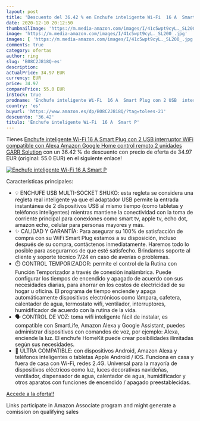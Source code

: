 ```yaml
---
layout: post
title: 'Descuento del 36.42 % en Enchufe inteligente Wi-Fi  16 A  Smart P'
date: 2020-12-10 20:12:50
thumbnailImage: 'https://m.media-amazon.com/images/I/41c5wpt9cyL._SL200_.jpg'
image: 'https://m.media-amazon.com/images/I/41c5wpt9cyL._SL200_.jpg'
images: [ 'https://m.media-amazon.com/images/I/41c5wpt9cyL._SL200_.jpg' ]
comments: true
category: ofertas
author: ring
slug: 'B08C2J818Q-es'
description:
actualPrice: 34.97 EUR
currency: EUR
price: 34.97
comparePrice: 55.0 EUR
inStock: true
prodname: 'Enchufe inteligente Wi-Fi  16 A  Smart Plug con 2 USB  interruptor WiFi  compatible con Alexa Amazon  Google Home  control remoto  2 unidades  GARR Solution'
country: 'es'
buyurl: 'https://www.amazon.es/dp/B08C2J818Q/?tag=tolees-21'
descuento: '36.42'
titulo: 'Enchufe inteligente Wi-Fi  16 A  Smart P'
---
```


Tienes [Enchufe inteligente Wi-Fi  16 A  Smart Plug con 2 USB  interruptor WiFi  compatible con Alexa Amazon  Google Home  control remoto  2 unidades  GARR Solution](https://www.amazon.es/dp/B08C2J818Q/?tag=tolees-21) con un 36.42 % de descuento con precio de oferta de 34.97 EUR (original: 55.0 EUR) en el siguiente enlace!

[![Enchufe inteligente Wi-Fi  16 A  Smart P](https://m.media-amazon.com/images/I/41c5wpt9cyL._SL200_.jpg)](https://www.amazon.es/dp/B08C2J818Q/?tag=tolees-21)

Características principales:

- 💡 ENCHUFE USB MULTI-SOCKET SHUKO: esta regleta se considera una regleta real inteligente ya que el adaptador USB permite la entrada instantánea de 2 dispositivos USB al mismo tiempo (como tabletas y teléfonos inteligentes) mientras mantiene la conectividad con la toma de corriente principal para conexiones como smart tv, apple tv, echo dot, amazon echo, celular para personas mayores y más.
- ✨ CALIDAD Y GARANTÍA: Para asegurar su 100% de satisfacción de compra con su WiFi Smart Plug estamos a su disposición, incluso después de su compra, contáctenos inmediatamente. Haremos todo lo posible para asegurarnos de que esté satisfecho. Brindamos soporte al cliente y soporte técnico 7/24 en caso de averías o problemas.
- ⏱️ CONTROL TEMPORIZADOR: permite el control de la Rutina con Función Temporizador a través de conexión inalámbrica. Puede configurar los tiempos de encendido y apagado de acuerdo con sus necesidades diarias, para ahorrar en los costos de electricidad de su hogar u oficina. El programa de tiempo enciende y apaga automáticamente dispositivos electrónicos como lámpara, cafetera, calentador de agua, termostato wifi, ventilador, interruptores, humidificador de acuerdo con la rutina de la vida.
- 🗣️ CONTROL DE VOZ: toma wifi inteligente fácil de instalar, es compatible con SmartLife, Amazon Alexa y Google Assistant, puedes administrar dispositivos con comandos de voz, por ejemplo: Alexa, enciende la luz. El enchufe HomeKit puede crear posibilidades ilimitadas según sus necesidades.
- 🔌 ULTRA COMPATIBLE: con dispositivos Android, Amazon Alexa y teléfonos inteligentes o tabletas Apple Android / iOS. Funciona en casa y fuera de casa con Wi-Fi, redes 2.4G. Universal para la mayoría de dispositivos eléctricos como luz, luces decorativas navideñas, ventilador, dispensador de agua, calentador de agua, humidificador y otros aparatos con funciones de encendido / apagado preestablecidas.

[Accede a la oferta!!](https://www.amazon.es/dp/B08C2J818Q/?tag=tolees-21)

Links participate in Amazon Associate program and might generate a comission on qualifying sales


